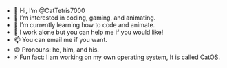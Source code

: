 - 👋 Hi, I’m @CatTetris7000
- 👀 I’m interested in coding, gaming, and animating.
- 🌱 I’m currently learning how to code and animate.
- 💞️ I work alone but you can help me if you would like!
- 📫 You can email me if you want.
- 😄 Pronouns: he, him, and his.
- ⚡ Fun fact: I am working on my own operating system, It is called CatOS.

<!---
CatTetris7000/CatTetris7000 is a ✨ special ✨ repository because its `README.md` (this file) appears on your GitHub profile.
You can click the Preview link to take a look at your changes.
--->
